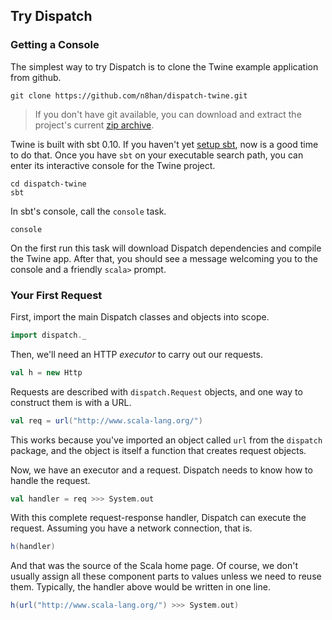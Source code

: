 Try Dispatch
------------

### Getting a Console

The simplest way to try Dispatch is to clone the Twine example
application from github.

    git clone https://github.com/n8han/dispatch-twine.git

> If you don't have git available, you can download and extract the
project's current
[zip archive](https://github.com/n8han/dispatch-twine/zipball/master).

[zip]: https://github.com/n8han/dispatch-twine/zipball/master

Twine is built with sbt 0.10. If you haven't yet [setup sbt][sbt], now
is a good time to do that. Once you have `sbt` on your executable search
path, you can enter its interactive console for the Twine project.

[sbt]: https://github.com/harrah/xsbt/wiki/Setup

    cd dispatch-twine
    sbt

In sbt's console, call the `console` task.

    console

On the first run this task will download Dispatch dependencies and
compile the Twine app. After that, you should see a message welcoming
you to the console and a friendly `scala>` prompt.

### Your First Request

First, import the main Dispatch classes and objects into scope.

```scala
import dispatch._
```
Then, we'll need an HTTP *executor* to carry out our requests.

```scala
val h = new Http
```
Requests are described with `dispatch.Request` objects, and one way to
construct them is with a URL.

```scala
val req = url("http://www.scala-lang.org/")
```
This works because you've imported an object called `url` from the
`dispatch` package, and the object is itself a function that creates
request objects.

Now, we have an executor and a request. Dispatch needs to know how to
handle the request.

```scala
val handler = req >>> System.out
```
With this complete request-response handler, Dispatch can execute the
request. Assuming you have a network connection, that is.

```scala
h(handler)
```
And that was the source of the Scala home page. Of course, we don't
usually assign all these component parts to values unless we need to
reuse them. Typically, the handler above would be written in one line.

```scala
h(url("http://www.scala-lang.org/") >>> System.out)
```

[gh]: https://github.com/n8han/dispatch-twine#readme
